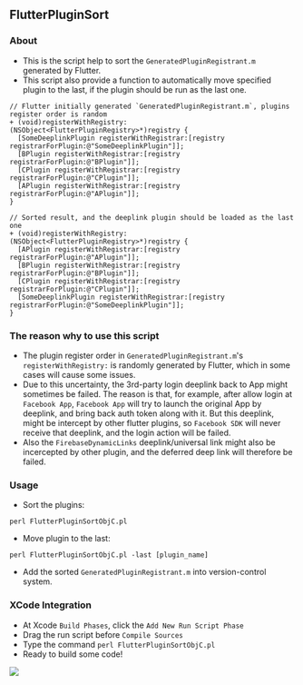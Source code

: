 ## FlutterPluginSort
### About
- This is the script help to sort the `GeneratedPluginRegistrant.m` generated by Flutter.
- This script also provide a function to automatically move specified plugin to the last, if the plugin should be run as the last one.

```objc
// Flutter initially generated `GeneratedPluginRegistrant.m`, plugins register order is random
+ (void)registerWithRegistry:(NSObject<FlutterPluginRegistry>*)registry {
  [SomeDeeplinkPlugin registerWithRegistrar:[registry registrarForPlugin:@"SomeDeeplinkPlugin"]];
  [BPlugin registerWithRegistrar:[registry registrarForPlugin:@"BPlugin"]];
  [CPlugin registerWithRegistrar:[registry registrarForPlugin:@"CPlugin"]];
  [APlugin registerWithRegistrar:[registry registrarForPlugin:@"APlugin"]];  
}

// Sorted result, and the deeplink plugin should be loaded as the last one
+ (void)registerWithRegistry:(NSObject<FlutterPluginRegistry>*)registry {
  [APlugin registerWithRegistrar:[registry registrarForPlugin:@"APlugin"]];
  [BPlugin registerWithRegistrar:[registry registrarForPlugin:@"BPlugin"]];
  [CPlugin registerWithRegistrar:[registry registrarForPlugin:@"CPlugin"]];
  [SomeDeeplinkPlugin registerWithRegistrar:[registry registrarForPlugin:@"SomeDeeplinkPlugin"]];
}
```

### The reason why to use this script
- The plugin register order in `GeneratedPluginRegistrant.m`'s `registerWithRegistry:` is randomly generated by Flutter, which in some cases will cause some issues. 
- Due to this uncertainty, the 3rd-party login deeplink back to App might sometimes be failed. 
The reason is that, for example, after allow login at `Facebook App`, `Facebook App` will try to launch the original App by deeplink, and bring back auth token along with it. But this deeplink, might be intercept by other flutter plugins, so `Facebook SDK` will never receive that deeplink, and the login action will be failed.
- Also the `FirebaseDynamicLinks` deeplink/universal link might also be incercepted by other plugin, and the deferred deep link will therefore be failed.

### Usage
- Sort the plugins: 
```
perl FlutterPluginSortObjC.pl
```

- Move plugin to the last:
```
perl FlutterPluginSortObjC.pl -last [plugin_name]
```
- Add the sorted `GeneratedPluginRegistrant.m` into version-control system.


### XCode Integration
- At Xcode `Build Phases`, click the `Add New Run Script Phase`
- Drag the run script before `Compile Sources`
- Type the command `perl FlutterPluginSortObjC.pl`
- Ready to build some code!
<image src=https://github.com/eJamesLin/FlutterPluginSort/blob/master/image/xcode-integration.png>
